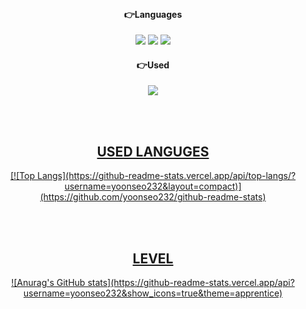 <div align="center">
  
<br/>
<h4>👉Languages</h4>
<img src="https://img.shields.io/badge/html5-E34F26?style=flat-square&logo=html5&logoColor=white"> 
<img src="https://img.shields.io/badge/css-1572B6?style=flat-square&logo=css3&logoColor=white"> 
<img src="https://img.shields.io/badge/javascript-F7DF1E?style=flat-square&logo=javascript&logoColor=white"> 
  
<br/>
<h4>👉Used</h4>
<a href="https://velog.io/@yoonseo232" target="_blank"><img src="https://img.shields.io/badge/velog-20C997?style=flat-square&logo=velog&logoColor=white">

<br/><br/>
<h2>USED LANGUGES</h2>
[![Top Langs](https://github-readme-stats.vercel.app/api/top-langs/?username=yoonseo232&layout=compact)](https://github.com/yoonseo232/github-readme-stats)

<br/><br/>
<h2>LEVEL</h2>
![Anurag's GitHub stats](https://github-readme-stats.vercel.app/api?username=yoonseo232&show_icons=true&theme=apprentice)
</div>


